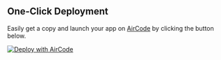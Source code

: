 ## One-Click Deployment

Easily get a copy and launch your app on [AirCode](https://aircode.io/) by clicking the button below.

[![Deploy with AirCode](https://aircode.io/aircode-deploy-button.svg)](https://aircode.io/dashboard?owner=Nikhil-shukla1&repo=Amid-assginment&path=&appname=login-register-app)